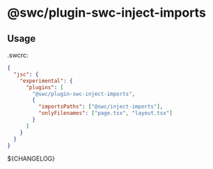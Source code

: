 # @swc/plugin-swc-inject-imports

## Usage

.swcrc:

```json
{
  "jsc": {
    "experimental": {
      "plugins": [
        "@swc/plugin-swc-inject-imports",
        {
          "importsPaths": ["@swc/inject-imports"],
          "onlyFilenames": ["page.tsx", "layout.tsx"]
        }
      ]
    }
  }
}
```

${CHANGELOG}

